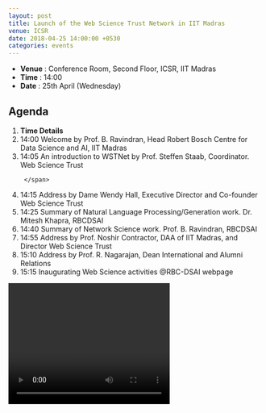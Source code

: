 ```yaml
---
layout: post
title: Launch of the Web Science Trust Network in IIT Madras
venue: ICSR
date: 2018-04-25 14:00:00 +0530
categories: events
---
```

<ul class="mb-5" >
	<li><b>Venue</b> : Conference Room, Second Floor, ICSR, IIT Madras </li>
	 <li><b>Time</b> : 14:00 </li>
	 <li><b>Date</b> : 25th April (Wednesday)</li>
</ul>

<h2 class="post-title text-center"> Agenda </h2>
<ol class="publications container mt-4">
  <li class="row">
    <span class="col-2 text-center"><strong> Time </strong> </span>
    <span class="col-10 text-center"><strong> Details</strong> </span>
  </li>
  <li class="row"> 
     <span class="col-2 text-center">
       14:00  
       </span>
       <span class="col-10"> Welcome by Prof. B. Ravindran, Head Robert Bosch Centre for Data Science and AI, IIT Madras 
     </span>
  </li> <li class="row">
     <span class="col-2 text-center">
       14:05 
       </span> 
       <span class="col-10">
         An introduction to WSTNet by Prof. Steffen Staab, Coordinator. Web Science Trust

     </span>
  </li> <li class="row">
     <span class="col-2 text-center">
       14:15 
       </span> <span class="col-10">  Address by Dame Wendy Hall, Executive Director and Co-founder Web Science Trust 
     </span>
  </li> <li class="row">
     <span class="col-2 text-center">
       14:25 
       </span> <span class="col-10">
       Summary of Natural Language Processing/Generation work. Dr. Mitesh Khapra, RBCDSAI  
     </span>
  </li> <li class="row">
     <span class="col-2 text-center">
       14:40 
       </span> <span class="col-10">
       Summary of Network Science work. Prof. B. Ravindran, RBCDSAI  
     </span>
  </li> <li class="row">
     <span class="col-2 text-center">
       14:55 
       </span> <span class="col-10">
       Address by Prof. Noshir Contractor, DAA of IIT Madras, and Director Web Science Trust 
     </span>
  </li> <li class="row">
     <span class="col-2 text-center">
       15:10 
       </span> <span class="col-10">
       Address by Prof. R. Nagarajan, Dean International and Alumni Relations 
     </span>
  </li> <li class="row">
     <span class="col-2 text-center">
       15:15 
       </span> <span class="col-10">
       Inaugurating Web Science activities @RBC-DSAI webpage
     </span>
  </li>
</ol>

<video width="320" height="240" controls>
  <source src="Dame.mp4" type="video/mp4">
  <source src="images/Dame.mp4" type="video/mp4">
</video>
